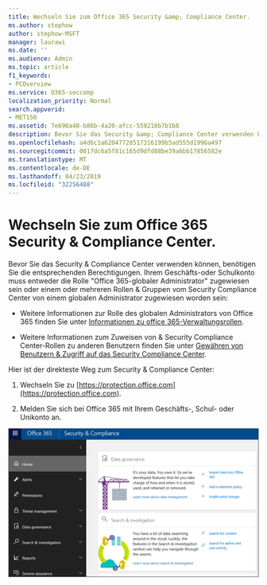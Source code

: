 ```yaml
---
title: Wechseln Sie zum Office 365 Security &amp; Compliance Center.
ms.author: stephow
author: stephow-MSFT
manager: laurawi
ms.date: ''
ms.audience: Admin
ms.topic: article
f1_keywords:
- PCOverview
ms.service: O365-seccomp
localization_priority: Normal
search.appverid:
- MET150
ms.assetid: 7e696a40-b86b-4a20-afcc-559218b7b1b8
description: Bevor Sie das Security &amp; Compliance Center verwenden können, benötigen Sie die entsprechenden Berechtigungen. Ihrem Geschäfts-oder Schulkonto muss entweder die Rolle "Office 365-globaler Administrator" zugewiesen sein oder einem oder mehreren Rollen &amp; Gruppen im Security Compliance Center von einem globalen Administrator zugewiesen worden sein.
ms.openlocfilehash: a4d6c1a62047728517316199b5ad555d1996a497
ms.sourcegitcommit: 0017dc6a5f81c165d9dfd88be39a6bb17856582e
ms.translationtype: MT
ms.contentlocale: de-DE
ms.lasthandoff: 04/23/2019
ms.locfileid: "32256488"
---
```

# <a name="go-to-the-office-365-security-amp-compliance-center"></a>Wechseln Sie zum Office 365 Security &amp; Compliance Center.

Bevor Sie das Security &amp; Compliance Center verwenden können, benötigen Sie die entsprechenden Berechtigungen. Ihrem Geschäfts-oder Schulkonto muss entweder die Rolle "Office 365-globaler Administrator" zugewiesen sein oder einem oder mehreren Rollen &amp; Gruppen vom Security Compliance Center von einem globalen Administrator zugewiesen worden sein:
  
- Weitere Informationen zur Rolle des globalen Administrators von Office 365 finden Sie unter [Informationen zu office 365-Verwaltungsrollen](https://support.office.com/article/da585eea-f576-4f55-a1e0-87090b6aaa9d). 
    
- Weitere Informationen zum Zuweisen von &amp; Security Compliance Center-Rollen zu anderen Benutzern finden Sie unter [Gewähren von Benutzern &amp; Zugriff auf das Security Compliance Center](grant-access-to-the-security-and-compliance-center.md).
    
Hier ist der direkteste Weg zum Security &amp; Compliance Center:
  
1. Wechseln Sie zu [https://protection.office.com](https://protection.office.com).
    
2. Melden Sie sich bei Office 365 mit Ihrem Geschäfts-, Schul- oder Unikonto an.
    
![Office 365 Security &amp; Compliance Center-Homepage](media/f1d35324-ac44-4f59-96a7-b11767b43201.png)
  

